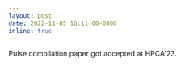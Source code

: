 ```yaml
---
layout: post
date: 2022-11-05 16:11:00-0400
inline: true
---
```


Pulse compilation paper got accepted at HPCA'23.
